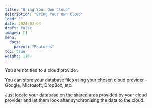 ```yaml
---
title: "Bring Your Own Cloud"
description: "Bring Your Own Cloud"
lead: ""
date: 2024-03-04
draft: false
images: []
menu:
  docs:
    parent: "Features"
toc: true
weight: 110
---
```


You are not tied to a cloud provider. 

You can store your database files using your chosen cloud provider - Google, Microsoft, DropBox, etc. 

Just locate your database on the shared area provided by your cloud provider and let them look after synchronising the data to the cloud.
